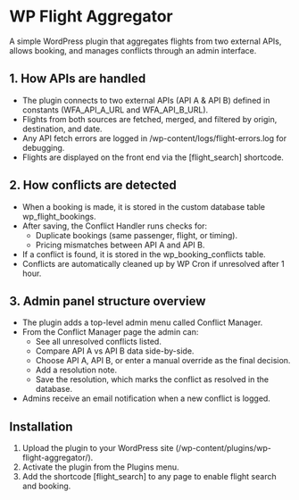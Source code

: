 # WP Flight Aggregator

A simple WordPress plugin that aggregates flights from two external APIs, allows booking, and manages conflicts through an admin interface.

## 1. How APIs are handled
- The plugin connects to two external APIs (API A & API B) defined in constants (WFA_API_A_URL and WFA_API_B_URL).
- Flights from both sources are fetched, merged, and filtered by origin, destination, and date.
- Any API fetch errors are logged in /wp-content/logs/flight-errors.log for debugging.
- Flights are displayed on the front end via the [flight_search] shortcode.

## 2. How conflicts are detected
- When a booking is made, it is stored in the custom database table wp_flight_bookings.
- After saving, the Conflict Handler runs checks for:
  - Duplicate bookings (same passenger, flight, or timing).
  - Pricing mismatches between API A and API B.
- If a conflict is found, it is stored in the wp_booking_conflicts table.
- Conflicts are automatically cleaned up by WP Cron if unresolved after 1 hour.

## 3. Admin panel structure overview
- The plugin adds a top-level admin menu called Conflict Manager.
- From the Conflict Manager page the admin can:
  - See all unresolved conflicts listed.
  - Compare API A vs API B data side-by-side.
  - Choose API A, API B, or enter a manual override as the final decision.
  - Add a resolution note.
  - Save the resolution, which marks the conflict as resolved in the database.
- Admins receive an email notification when a new conflict is logged.

## Installation
1. Upload the plugin to your WordPress site (/wp-content/plugins/wp-flight-aggregator/).
2. Activate the plugin from the Plugins menu.
3. Add the shortcode [flight_search] to any page to enable flight search and booking.